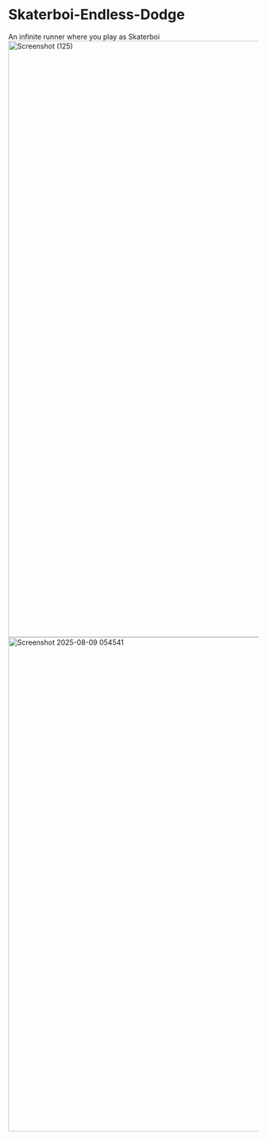 # Skaterboi-Endless-Dodge
An infinite runner where you play as Skaterboi
<img width="1920" height="1200" alt="Screenshot (125)" src="https://github.com/user-attachments/assets/030f7542-227b-4ac9-aa4a-6b76184d7fd5" />
<img width="1919" height="995" alt="Screenshot 2025-08-09 054541" src="https://github.com/user-attachments/assets/a91b94c6-9e04-4a36-bb0b-f593ef4cdfd6" />
